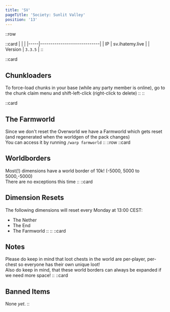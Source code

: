 ```yaml
---
title: 'SV'
pageTitle: 'Society: Sunlit Valley'
position: '13'
---
```

::row

::card
|     |                             |
|-----|-----------------------------|
| IP  |    sv.ihatemy.live       |
| Version  |   `3.3.5`        |
::

::card
## Chunkloaders
To force-load chunks in your base (while any party member is online), go to the chunk claim menu and shift-left-click (right-click to delete)
::
::

::card
## The Farmworld
Since we don't reset the Overworld we have a Farmworld which gets reset (and regenerated when the worldgen of the pack changes)  
You can access it by running `/warp farmworld`
::
::row
::card
## Worldborders
Most(!) dimensions have a world border of 10k! (-5000, 5000 to 5000,-5000)  
There are no exceptions this time
::
::card
## Dimension Resets
The following dimensions will reset every Monday at 13:00 CEST:
- The Nether
- The End
- The Farmworld
::
::
::card
## Notes
Please do keep in mind that loot chests in the world are per-player, per-chest so everyone has their own unique loot!  
Also do keep in mind, that these world borders can always be expanded if we need more space!
::
::card
## Banned Items
None _yet_.
::